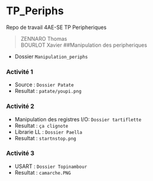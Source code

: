 # TP_Periphs
Repo de travail 4AE-SE TP Peripheriques
> ZENNARO Thomas <br>
> BOURLOT Xavier
##Manipulation des peripheriques
* Dossier `Manipulation_periphs`
### Activité 1
 * Source : `Dossier Patate`
 * Resultat : `patate/youpi.png`


### Activité 2
 * Manipulation des registres I/O: `Dossier tartiflette`
 * Resultat : `ça clignote`
 * Librarie LL : `Dossier Paella`
 * Resultat : `startnstop.png`

### Activité 3
 *  USART : `Dossier Topinambour`
 * Resultat : `camarche.PNG`
